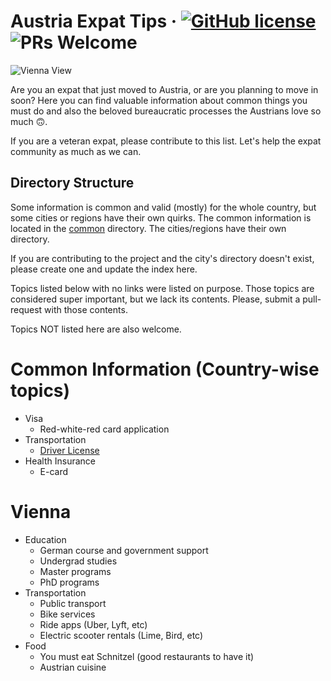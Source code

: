 # Austria Expat Tips &middot; [![GitHub license](https://img.shields.io/badge/license-MIT-blue.svg)](https://github.com/brunojppb/austria-expat-tips/blob/master/LICENSE) ![PRs Welcome](https://img.shields.io/badge/PRs-welcome-brightgreen.svg)

![Vienna View](./img/vienna-view.jpg)

Are you an expat that just moved to Austria, or are you planning to move in soon? Here you can find valuable information about common things you must do and also the beloved bureaucratic processes the Austrians love so much 🙃.  

If you are a veteran expat, please contribute to this list. Let's help the expat community as much as we can.  

## Directory Structure

Some information is common and valid (mostly) for the whole country, but some cities or regions have their own quirks. The common information is located in the [common](./common/README.md) directory. The cities/regions have their own directory.  

If you are contributing to the project and the city's directory doesn't exist, please create one and update the index here.  

Topics listed below with no links were listed on purpose. Those topics are considered super important, but we lack its contents. Please, submit a pull-request with those contents.  
  
Topics NOT listed here are also welcome.

# Common Information (Country-wise topics)
* Visa
  - Red-white-red card application
* Transportation
  - [Driver License](./common/driver-license.md)
* Health Insurance
  - E-card

# Vienna
* Education
  - German course and government support
  - Undergrad studies
  - Master programs
  - PhD programs
* Transportation
  - Public transport
  - Bike services
  - Ride apps (Uber, Lyft, etc)
  - Electric scooter rentals (Lime, Bird, etc)
* Food
  - You must eat Schnitzel (good restaurants to have it)
  - Austrian cuisine
